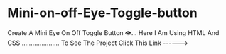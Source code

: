 # Mini-on-off-Eye-Toggle-button
 Create A Mini Eye On Off Toggle Button 👁️...
 Here I Am Using HTML And CSS .....................
 To See The Project Click This Link ------>
